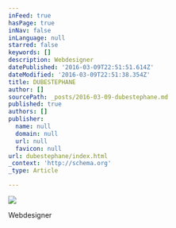 ```yaml
---
inFeed: true
hasPage: true
inNav: false
inLanguage: null
starred: false
keywords: []
description: Webdesigner
datePublished: '2016-03-09T22:51:51.614Z'
dateModified: '2016-03-09T22:51:38.354Z'
title: DUBESTEPHANE
author: []
sourcePath: _posts/2016-03-09-dubestephane.md
published: true
authors: []
publisher:
  name: null
  domain: null
  url: null
  favicon: null
url: dubestephane/index.html
_context: 'http://schema.org'
_type: Article

---
```

![](https://the-grid-user-content.s3-us-west-2.amazonaws.com/28591db4-df50-4156-9048-93604757673e.jpg)

Webdesigner